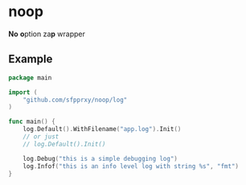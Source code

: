 # noop
**No** **o**ption za**p** wrapper

## Example
```go
package main

import (
	"github.com/sfpprxy/noop/log"
)

func main() {
	log.Default().WithFilename("app.log").Init()
	// or just
	// log.Default().Init()

	log.Debug("this is a simple debugging log")
	log.Infof("this is an info level log with string %s", "fmt")
}
```

